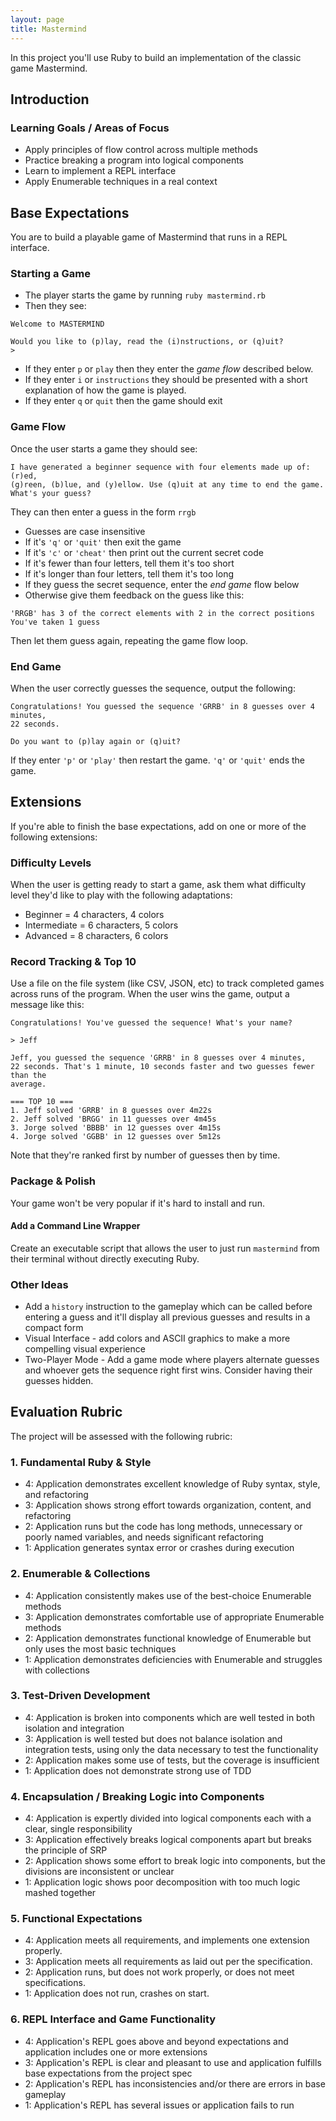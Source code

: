 ```yaml
---
layout: page
title: Mastermind
---
```


In this project you'll use Ruby to build an implementation of the classic game Mastermind.

## Introduction

### Learning Goals / Areas of Focus

*   Apply principles of flow control across multiple methods
*   Practice breaking a program into logical components
*   Learn to implement a REPL interface
*   Apply Enumerable techniques in a real context


## Base Expectations

You are to build a playable game of Mastermind that runs in a REPL interface.

### Starting a Game

*   The player starts the game by running `ruby mastermind.rb`
*   Then they see:

```
Welcome to MASTERMIND

Would you like to (p)lay, read the (i)nstructions, or (q)uit?
>
```

*   If they enter `p` or `play` then they enter the *game flow* described below.
*   If they enter `i` or `instructions` they should be presented with a short explanation of how
the game is played.
*   If they enter `q` or `quit` then the game should exit

### Game Flow

Once the user starts a game they should see:

```
I have generated a beginner sequence with four elements made up of: (r)ed,
(g)reen, (b)lue, and (y)ellow. Use (q)uit at any time to end the game.
What's your guess?
```

They can then enter a guess in the form `rrgb`

*   Guesses are case insensitive
*   If it's `'q'` or `'quit'` then exit the game
*   If it's `'c'` or `'cheat'` then print out the current secret code
*   If it's fewer than four letters, tell them it's too short
*   If it's longer than four letters, tell them it's too long
*   If they guess the secret sequence, enter the *end game*   flow below
*   Otherwise give them feedback on the guess like this:

```
'RRGB' has 3 of the correct elements with 2 in the correct positions
You've taken 1 guess
```

Then let them guess again, repeating the game flow loop.

### End Game

When the user correctly guesses the sequence, output the following:

```
Congratulations! You guessed the sequence 'GRRB' in 8 guesses over 4 minutes,
22 seconds.

Do you want to (p)lay again or (q)uit?
```

If they enter `'p'` or `'play'` then restart the game. `'q'` or `'quit'` ends
the game.

## Extensions

If you're able to finish the base expectations, add on one or more of the
following extensions:

### Difficulty Levels

When the user is getting ready to start a game, ask them what difficulty
level they'd like to play with the following adaptations:

*   Beginner = 4 characters, 4 colors
*   Intermediate = 6 characters, 5 colors
*   Advanced = 8 characters, 6 colors

### Record Tracking & Top 10

Use a file on the file system (like CSV, JSON, etc) to track completed
games across runs of the program. When the user wins the game, output a message like this:

```
Congratulations! You've guessed the sequence! What's your name?

> Jeff

Jeff, you guessed the sequence 'GRRB' in 8 guesses over 4 minutes,
22 seconds. That's 1 minute, 10 seconds faster and two guesses fewer than the
average.

=== TOP 10 ===
1. Jeff solved 'GRRB' in 8 guesses over 4m22s
2. Jeff solved 'BRGG' in 11 guesses over 4m45s
3. Jorge solved 'BBBB' in 12 guesses over 4m15s
4. Jorge solved 'GGBB' in 12 guesses over 5m12s
```

Note that they're ranked first by number of guesses then by time.

### Package & Polish

Your game won't be very popular if it's hard to install and run.

#### Add a Command Line Wrapper

Create an executable script that allows the user to just run `mastermind`
from their terminal without directly executing Ruby.

### Other Ideas

*   Add a `history` instruction to the gameplay which can be called before entering a guess and it'll display
all previous guesses and results in a compact form
*   Visual Interface - add colors and ASCII graphics to make a more compelling
visual experience
*   Two-Player Mode - Add a game mode where players alternate guesses and whoever
gets the sequence right first wins. Consider having their guesses hidden.

## Evaluation Rubric

The project will be assessed with the following rubric:

### 1. Fundamental Ruby & Style

*   4:  Application demonstrates excellent knowledge of Ruby syntax, style, and refactoring
*   3:  Application shows strong effort towards organization, content, and refactoring
*   2:  Application runs but the code has long methods, unnecessary or poorly named variables, and needs significant refactoring
*   1:  Application generates syntax error or crashes during execution

### 2. Enumerable & Collections

*   4: Application consistently makes use of the best-choice Enumerable methods
*   3: Application demonstrates comfortable use of appropriate Enumerable methods
*   2: Application demonstrates functional knowledge of Enumerable but only uses the most basic techniques
*   1: Application demonstrates deficiencies with Enumerable and struggles with collections

### 3. Test-Driven Development

*   4: Application is broken into components which are well tested in both isolation and integration
*   3: Application is well tested but does not balance isolation and integration tests, using only the data necessary to test the functionality
*   2: Application makes some use of tests, but the coverage is insufficient
*   1: Application does not demonstrate strong use of TDD

### 4. Encapsulation / Breaking Logic into Components

*   4: Application is expertly divided into logical components each with a clear, single responsibility
*   3: Application effectively breaks logical components apart but breaks the principle of SRP
*   2: Application shows some effort to break logic into components, but the divisions are inconsistent or unclear
*   1: Application logic shows poor decomposition with too much logic mashed together

### 5. Functional Expectations

*   4: Application meets all requirements, and implements one extension properly.
*   3: Application meets all requirements as laid out per the specification.
*   2: Application runs, but does not work properly, or does not meet specifications.
*   1: Application does not run, crashes on start.

### 6. REPL Interface and Game Functionality

*   4: Application's REPL goes above and beyond expectations and application includes one or more extensions
*   3: Application's REPL is clear and pleasant to use and application fulfills base expectations from the project spec
*   2: Application's REPL has inconsistencies and/or there are errors in base gameplay
*   1: Application's REPL has several issues or application fails to run
